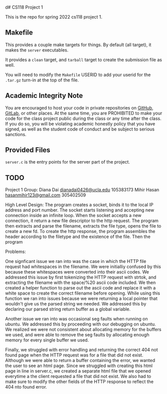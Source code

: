 d# CS118 Project 1

This is the repo for spring 2022 cs118 project 1.

## Makefile

This provides a couple make targets for things.
By default (all target), it makes the `server` executables.

It provides a `clean` target, and `tarball` target to create the submission file as well.

You will need to modify the `Makefile` USERID to add your userid for the `.tar.gz` turn-in at the top of the file.

## Academic Integrity Note

You are encouraged to host your code in private repositories on [GitHub](https://github.com/), [GitLab](https://gitlab.com), or other places.  At the same time, you are PROHIBITED to make your code for the class project public during the class or any time after the class.  If you do so, you will be violating academic honestly policy that you have signed, as well as the student code of conduct and be subject to serious sanctions.

## Provided Files

`server.c` is the entry points for the server part of the project.

## TODO

Project 1 Group: 
    Diana Dai dianadai0426@ucla.edu 105383173
    Mihir Hasan hasanmihir123@gmail.com 305402509

High Level Design: 
The program creates a socket, binds it to the local IP address and port number. The socket starts listening and accepting new connection inside an infinite loop. When the socket accepts a new connection, it return a new file descriptor to the http request.
The program then extracts and parse the filename, extracts the file type, opens the file to create a new fd. To create the http response, the program assembles the header according to the filetype and the existence of the file. Then
the program 

Problems: 

One signficant issue we ran into was the case in which the HTTP file request had whitespaces in the filename. We were initialliy confused by this because these whitespaces were converted into their ascii codes. We addressed this issue by first tokenizing the HTTP request with strtok, and extracting the filename with the space/%20 ascii code included. We then created a helper function to parse out the ascii code and replace it with a white space to create the correct filename before opening. While using this function we ran into issues because we were returning a local pointer that wouldn't give us the parsed string we needed. We addressed this by declaring our parsed string return buffer as a global variable. 

Another issue we ran into was occasional seg faults when running on ubuntu. We addressed this by proceeding with our debugging on ubuntu. We realized we were not consistent about allocating memory for the buffers we used, and were able to remove the seg faults by allocating enough memory for every single buffer we used. 

Finally, we struggled with error handling and returning the correct 404 not found page when the HTTP request was for a file that did not exist. Although we were able to return a buffer containing the error, we wanted the user to see an html page. Since we struggled with creating this html page in line in server.c, we created a separate html file that we opened everytime a the client requested a file that did not exist. We also had to make sure to modify the other fields of the HTTP response to reflect the 404 nto found error. 
